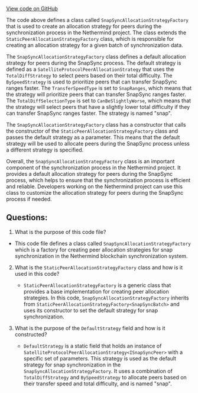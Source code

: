 [View code on GitHub](https://github.com/NethermindEth/nethermind/src/Nethermind/Nethermind.Synchronization/SnapSync/SnapSyncAllocationStrategyFactory.cs)

The code above defines a class called `SnapSyncAllocationStrategyFactory` that is used to create an allocation strategy for peers during the synchronization process in the Nethermind project. The class extends the `StaticPeerAllocationStrategyFactory` class, which is responsible for creating an allocation strategy for a given batch of synchronization data.

The `SnapSyncAllocationStrategyFactory` class defines a default allocation strategy for peers during the SnapSync process. The default strategy is defined as a `SatelliteProtocolPeerAllocationStrategy` that uses the `TotalDiffStrategy` to select peers based on their total difficulty. The `BySpeedStrategy` is used to prioritize peers that can transfer SnapSync ranges faster. The `TransferSpeedType` is set to `SnapRanges`, which means that the strategy will prioritize peers that can transfer SnapSync ranges faster. The `TotalDiffSelectionType` is set to `CanBeSlightlyWorse`, which means that the strategy will select peers that have a slightly lower total difficulty if they can transfer SnapSync ranges faster. The strategy is named "snap".

The `SnapSyncAllocationStrategyFactory` class has a constructor that calls the constructor of the `StaticPeerAllocationStrategyFactory` class and passes the default strategy as a parameter. This means that the default strategy will be used to allocate peers during the SnapSync process unless a different strategy is specified.

Overall, the `SnapSyncAllocationStrategyFactory` class is an important component of the synchronization process in the Nethermind project. It provides a default allocation strategy for peers during the SnapSync process, which helps to ensure that the synchronization process is efficient and reliable. Developers working on the Nethermind project can use this class to customize the allocation strategy for peers during the SnapSync process if needed.
## Questions: 
 1. What is the purpose of this code file?
   - This code file defines a class called `SnapSyncAllocationStrategyFactory` which is a factory for creating peer allocation strategies for snap synchronization in the Nethermind blockchain synchronization system.

2. What is the `StaticPeerAllocationStrategyFactory` class and how is it used in this code?
   - `StaticPeerAllocationStrategyFactory` is a generic class that provides a base implementation for creating peer allocation strategies. In this code, `SnapSyncAllocationStrategyFactory` inherits from `StaticPeerAllocationStrategyFactory<SnapSyncBatch>` and uses its constructor to set the default strategy for snap synchronization.

3. What is the purpose of the `DefaultStrategy` field and how is it constructed?
   - `DefaultStrategy` is a static field that holds an instance of `SatelliteProtocolPeerAllocationStrategy<ISnapSyncPeer>` with a specific set of parameters. This strategy is used as the default strategy for snap synchronization in the `SnapSyncAllocationStrategyFactory`. It uses a combination of `TotalDiffStrategy` and `BySpeedStrategy` to allocate peers based on their transfer speed and total difficulty, and is named "snap".